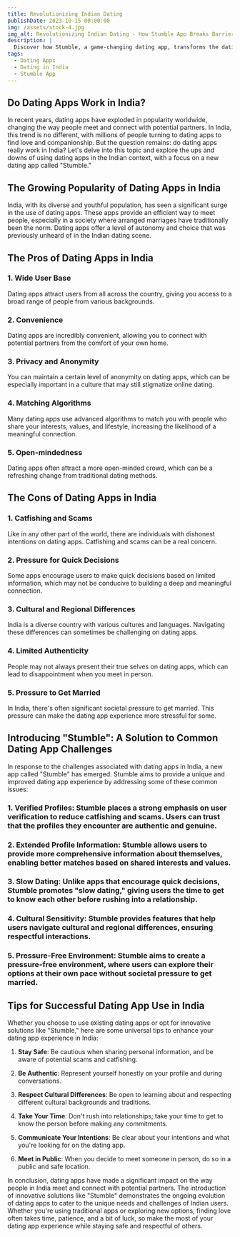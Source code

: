 ```yaml
---
title: Revolutionizing Indian Dating
publishDate: 2023-10-15 00:00:00
img: /assets/stock-4.jpg
img_alt: Revolutionizing Indian Dating - How Stumble App Breaks Barriers and Sparks Connections
description: |
  Discover how Stumble, a game-changing dating app, transforms the dating landscape in India. Learn how it tackles common challenges, promotes authentic connections, and respects cultural diversity. Find love on your terms, without compromising your values.
tags:
  - Dating Apps
  - Dating in India
  - Stumble App
---
```


## Do Dating Apps Work in India?

In recent years, dating apps have exploded in popularity worldwide, changing the way people meet and connect with potential partners. In India, this trend is no different, with millions of people turning to dating apps to find love and companionship. But the question remains: do dating apps really work in India? Let's delve into this topic and explore the ups and downs of using dating apps in the Indian context, with a focus on a new dating app called "Stumble."

## The Growing Popularity of Dating Apps in India

India, with its diverse and youthful population, has seen a significant surge in the use of dating apps. These apps provide an efficient way to meet people, especially in a society where arranged marriages have traditionally been the norm. Dating apps offer a level of autonomy and choice that was previously unheard of in the Indian dating scene.

## The Pros of Dating Apps in India

### 1. Wide User Base
Dating apps attract users from all across the country, giving you access to a broad range of people from various backgrounds.

### 2. Convenience
Dating apps are incredibly convenient, allowing you to connect with potential partners from the comfort of your own home.

### 3. Privacy and Anonymity
You can maintain a certain level of anonymity on dating apps, which can be especially important in a culture that may still stigmatize online dating.

### 4. Matching Algorithms
Many dating apps use advanced algorithms to match you with people who share your interests, values, and lifestyle, increasing the likelihood of a meaningful connection.

### 5. Open-mindedness
Dating apps often attract a more open-minded crowd, which can be a refreshing change from traditional dating methods.

## The Cons of Dating Apps in India

### 1. Catfishing and Scams
Like in any other part of the world, there are individuals with dishonest intentions on dating apps. Catfishing and scams can be a real concern.

### 2. Pressure for Quick Decisions
Some apps encourage users to make quick decisions based on limited information, which may not be conducive to building a deep and meaningful connection.

### 3. Cultural and Regional Differences
India is a diverse country with various cultures and languages. Navigating these differences can sometimes be challenging on dating apps.

### 4. Limited Authenticity
People may not always present their true selves on dating apps, which can lead to disappointment when you meet in person.

### 5. Pressure to Get Married
In India, there's often significant societal pressure to get married. This pressure can make the dating app experience more stressful for some.

## Introducing "Stumble": A Solution to Common Dating App Challenges

In response to the challenges associated with dating apps in India, a new app called "Stumble" has emerged. Stumble aims to provide a unique and improved dating app experience by addressing some of these common issues:

### 1. **Verified Profiles**: Stumble places a strong emphasis on user verification to reduce catfishing and scams. Users can trust that the profiles they encounter are authentic and genuine.

### 2. **Extended Profile Information**: Stumble allows users to provide more comprehensive information about themselves, enabling better matches based on shared interests and values.

### 3. **Slow Dating**: Unlike apps that encourage quick decisions, Stumble promotes "slow dating," giving users the time to get to know each other before rushing into a relationship.

### 4. **Cultural Sensitivity**: Stumble provides features that help users navigate cultural and regional differences, ensuring respectful interactions.

### 5. **Pressure-Free Environment**: Stumble aims to create a pressure-free environment, where users can explore their options at their own pace without societal pressure to get married.

## Tips for Successful Dating App Use in India

Whether you choose to use existing dating apps or opt for innovative solutions like "Stumble," here are some universal tips to enhance your dating app experience in India:

1. **Stay Safe**: Be cautious when sharing personal information, and be aware of potential scams and catfishing.

2. **Be Authentic**: Represent yourself honestly on your profile and during conversations.

3. **Respect Cultural Differences**: Be open to learning about and respecting different cultural backgrounds and traditions.

4. **Take Your Time**: Don't rush into relationships; take your time to get to know the person before making any commitments.

5. **Communicate Your Intentions**: Be clear about your intentions and what you're looking for on the dating app.

6. **Meet in Public**: When you decide to meet someone in person, do so in a public and safe location.

In conclusion, dating apps have made a significant impact on the way people in India meet and connect with potential partners. The introduction of innovative solutions like "Stumble" demonstrates the ongoing evolution of dating apps to cater to the unique needs and challenges of Indian users. Whether you're using traditional apps or exploring new options, finding love often takes time, patience, and a bit of luck, so make the most of your dating app experience while staying safe and respectful of others.
